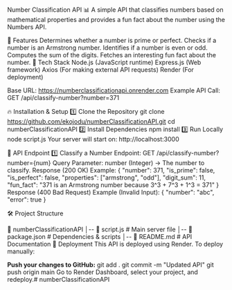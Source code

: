Number Classification API 📊
A simple API that classifies numbers based on mathematical properties and provides a fun fact about the number using the Numbers API.

🚀 Features
Determines whether a number is prime or perfect.
Checks if a number is an Armstrong number.
Identifies if a number is even or odd.
Computes the sum of the digits.
Fetches an interesting fun fact about the number.
🔧 Tech Stack
Node.js (JavaScript runtime)
Express.js (Web framework)
Axios (For making external API requests)
Render (For deployment)


Base URL:
https://numberclassificationapi.onrender.com
Example API Call:
GET /api/classify-number?number=371


🔥 Installation & Setup
1️⃣ Clone the Repository
git clone https://github.com/ekojodu/numberClassificationAPI.git
cd numberClassificationAPI
2️⃣ Install Dependencies
npm install
3️⃣ Run Locally
node script.js
Your server will start on:
http://localhost:3000

📌 API Endpoint
1️⃣ Classify a Number
Endpoint:
GET /api/classify-number?number={num}
Query Parameter:
number (Integer) → The number to classify.
Response (200 OK) Example:
{
  "number": 371,
  "is_prime": false,
  "is_perfect": false,
  "properties": ["armstrong", "odd"],
  "digit_sum": 11,
  "fun_fact": "371 is an Armstrong number because 3^3 + 7^3 + 1^3 = 371"
}
Response (400 Bad Request) Example (Invalid Input):
{
  "number": "abc",
  "error": true
}

🛠 Project Structure

📁 numberClassificationAPI
│-- 📄 script.js         # Main server file
│-- 📄 package.json     # Dependencies & scripts
│-- 📄 README.md        # API Documentation
🚀 Deployment
This API is deployed using Render. To deploy manually:

**Push your changes to GitHub:**
git add .
git commit -m "Updated API"
git push origin main
Go to Render Dashboard, select your project, and redeploy.# numberClassificationAPI

